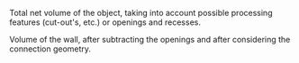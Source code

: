 Total net volume of the object, taking into account possible processing features (cut-out's, etc.) or openings and recesses.


<!-- comment -->


Volume of the wall, after subtracting the openings and after considering the connection geometry.


